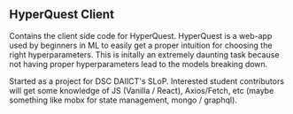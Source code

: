 ## HyperQuest Client

Contains the client side code for HyperQuest.
HyperQuest is a web-app used by beginners in ML to easily get a proper intuition for choosing the right hyperparameters. This is initally an extremely daunting task because not having proper hyperparameters lead to the models breaking down.

Started as a project for DSC DAIICT's SLoP. Interested student contributors will get some knowledge of JS (Vanilla / React), Axios/Fetch, etc (maybe something like mobx for state management, mongo / graphql).
